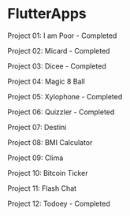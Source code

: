 # FlutterApps

Project 01: I am Poor  -  Completed

Project 02: Micard - Completed

Project 03: Dicee - Completed

Project 04: Magic 8 Ball

Project 05: Xylophone - Completed

Project 06: Quizzler - Completed

Project 07: Destini

Project 08: BMI Calculator

Project 09: Clima

Project 10: Bitcoin Ticker

Project 11: Flash Chat

Project 12: Todoey - Completed